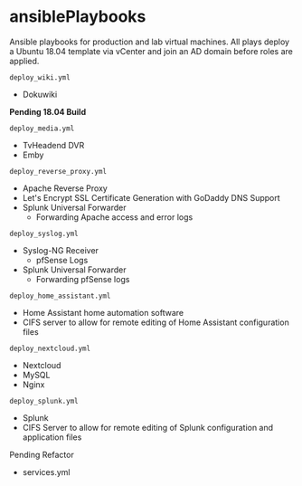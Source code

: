 # ansiblePlaybooks

Ansible playbooks for production and lab virtual machines.  All plays deploy a Ubuntu 18.04 template via vCenter and join an AD domain before roles are applied.

`deploy_wiki.yml`

* Dokuwiki

**Pending 18.04 Build**

`deploy_media.yml`

* TvHeadend DVR
* Emby

`deploy_reverse_proxy.yml`

* Apache Reverse Proxy
* Let's Encrypt SSL Certificate Generation with GoDaddy DNS Support
* Splunk Universal Forwarder
    * Forwarding Apache access and error logs

`deploy_syslog.yml`

* Syslog-NG Receiver
    * pfSense Logs
* Splunk Universal Forwarder
    * Forwarding pfSense logs

`deploy_home_assistant.yml`

* Home Assistant home automation software
* CIFS server to allow for remote editing of Home Assistant configuration files

`deploy_nextcloud.yml`

* Nextcloud
* MySQL
* Nginx
  
`deploy_splunk.yml`

* Splunk
* CIFS Server to allow for remote editing of Splunk configuration and application files

Pending Refactor

* services.yml